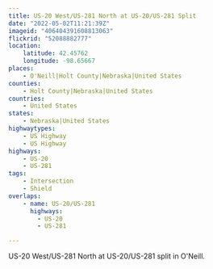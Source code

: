 ```yaml
---
title: US-20 West/US-281 North at US-20/US-281 Split
date: "2022-05-02T11:21:39Z"
imageid: "406404391608813063"
flickrid: "52088882777"
location:
    latitude: 42.45762
    longitude: -98.65667
places:
    - O'Neill|Holt County|Nebraska|United States
counties:
    - Holt County|Nebraska|United States
countries:
    - United States
states:
    - Nebraska|United States
highwaytypes:
    - US Highway
    - US Highway
highways:
    - US-20
    - US-281
tags:
    - Intersection
    - Shield
overlaps:
    - name: US-20/US-281
      highways:
        - US-20
        - US-281

---
```

US-20 West/US-281 North at US-20/US-281 split in O'Neill.